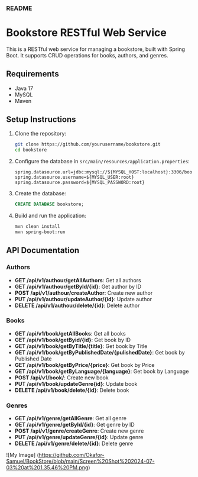 ### README


# Bookstore RESTful Web Service

This is a RESTful web service for managing a bookstore, built with Spring Boot. It supports CRUD operations for books, authors, and genres.

## Requirements

- Java 17
- MySQL
- Maven

## Setup Instructions

1. Clone the repository:

    ```sh
    git clone https://github.com/yourusername/bookstore.git
    cd bookstore
    ```

2. Configure the database in `src/main/resources/application.properties`:

    ```properties
    spring.datasource.url=jdbc:mysql://${MYSQL_HOST:localhost}:3306/bookstore
    spring.datasource.username=${MYSQL_USER:root}
    spring.datasource.password=${MYSQL_PASSWORD:root}
    ```

3. Create the database:

    ```sql
    CREATE DATABASE bookstore;
    ```

4. Build and run the application:

    ```sh
    mvn clean install
    mvn spring-boot:run
    ```

## API Documentation

### Authors

- **GET /api/v1/authour/getAllAuthors**: Get all authors
- **GET /api/v1/authour/getById/{id}**: Get author by ID
- **POST /api/v1/authour/createAuthor**: Create new author
- **PUT /api/v1/authour/updateAuthor/{id}**: Update author
- **DELETE /api/v1/authour/delete/{id}**: Delete author

### Books

- **GET /api/v1/book/getAllBooks**: Get all books
- **GET /api/v1/book/getByid/{id}**: Get book by ID
- **GET /api/v1/book/getByTitle/{title}**: Get book by Title
- **GET /api/v1/book/getByPublishedDate/{pulishedDate}**: Get book by Published Date
- **GET /api/v1/book/getByPrice/{price}**: Get book by Price
- **GET /api/v1/book/getByLanguage/{language}**: Get book by Language
- **POST /api/v1/book/**: Create new book
- **PUT /api/v1/book/updateGenre{id}**: Update book
- **DELETE /api/v1/book/delete/{id}**: Delete book

### Genres

- **GET /api/v1/genre/getAllGenre**: Get all genre
- **GET /api/v1/genre/getById/{id}**: Get genre by ID
- **POST /api/v1/genre/createGenre**: Create new genre
- **PUT /api/v1/genre/updateGenre/{id}**: Update genre
- **DELETE /api/v1/genre/delete/{id}**: Delete genre

![My Image] (https://github.com/Okafor-Samuel/BookStore/blob/main/Screen%20Shot%202024-07-03%20at%201.35.46%20PM.png)
